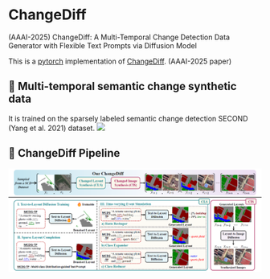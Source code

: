 # ChangeDiff
(AAAI-2025) ChangeDiff: A Multi-Temporal Change Detection Data Generator with Flexible Text Prompts via Diffusion Model


This is a [pytorch](http://pytorch.org/) implementation of [ChangeDiff](https://github.com/DZhaoXd/ChangeDiff).
(AAAI-2025 paper)


## :speech_balloon:  Multi-temporal semantic change synthetic data
It is trained on the sparsely labeled semantic change detection SECOND (Yang et al. 2021) dataset.
![](./images/intro.jpg)

## :speech_balloon: ChangeDiff Pipeline
![](./images/Pipeline.jpg)



